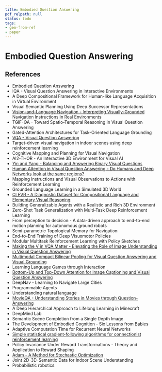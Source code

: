 ```yaml
---
title: Embodied Question Answering
pdf_relpath: null
status: todo
tags:
- gen-from-ref
- paper
---
```


# Embodied Question Answering

## References

- Embodied Question Answering
- IQA - Visual Question Answering in Interactive Environments
- A Deep Compositional Framework for Human-like Language Acquisition in Virtual Environment
- Visual Semantic Planning Using Deep Successor Representations
- [Vision-and-Language Navigation - Interpreting Visually-Grounded Navigation Instructions in Real Environments](./vision-and-language-navigation-interpreting-visually-grounded-navigation-instructions-in-real-environments.md)
- TGIF-QA - Toward Spatio-Temporal Reasoning in Visual Question Answering
- Gated-Attention Architectures for Task-Oriented Language Grounding
- [VQA - Visual Question Answering](./vqa-visual-question-answering.md)
- Target-driven visual navigation in indoor scenes using deep reinforcement learning
- Cognitive Mapping and Planning for Visual Navigation
- AI2-THOR - An Interactive 3D Environment for Visual AI
- [Yin and Yang - Balancing and Answering Binary Visual Questions](./yin-and-yang-balancing-and-answering-binary-visual-questions.md)
- [Human Attention in Visual Question Answering - Do Humans and Deep Networks look at the same regions?](./human-attention-in-visual-question-answering-do-humans-and-deep-networks-look-at-the-same-regions.md)
- Mapping Instructions and Visual Observations to Actions with Reinforcement Learning
- Grounded Language Learning in a Simulated 3D World
- [CLEVR - A Diagnostic Dataset for Compositional Language and Elementary Visual Reasoning](./clevr-a-diagnostic-dataset-for-compositional-language-and-elementary-visual-reasoning.md)
- Building Generalizable Agents with a Realistic and Rich 3D Environment
- Zero-Shot Task Generalization with Multi-Task Deep Reinforcement Learning
- From perception to decision - A data-driven approach to end-to-end motion planning for autonomous ground robots
- Semi-parametric Topological Memory for Navigation
- End-to-End Training of Deep Visuomotor Policies
- Modular Multitask Reinforcement Learning with Policy Sketches
- [Making the V in VQA Matter - Elevating the Role of Image Understanding in Visual Question Answering](./making-the-v-in-vqa-matter-elevating-the-role-of-image-understanding-in-visual-question-answering.md)
- [Multimodal Compact Bilinear Pooling for Visual Question Answering and Visual Grounding](./multimodal-compact-bilinear-pooling-for-visual-question-answering-and-visual-grounding.md)
- Learning Language Games through Interaction
- [Bottom-Up and Top-Down Attention for Image Captioning and Visual Question Answering](./bottom-up-and-top-down-attention-for-image-captioning-and-visual-question-answering.md)
- DeepNav - Learning to Navigate Large Cities
- Programmable Agents
- Understanding natural language
- [MovieQA - Understanding Stories in Movies through Question-Answering](./movieqa-understanding-stories-in-movies-through-question-answering.md)
- A Deep Hierarchical Approach to Lifelong Learning in Minecraft
- DeepMind Lab
- Semantic Scene Completion from a Single Depth Image
- The Development of Embodied Cognition - Six Lessons from Babies
- Adaptive Computation Time for Recurrent Neural Networks
- [Simple statistical gradient-following algorithms for connectionist reinforcement learning](./simple-statistical-gradient-following-algorithms-for-connectionist-reinforcement-learning.md)
- Policy Invariance Under Reward Transformations - Theory and Application to Reward Shaping
- [Adam - A Method for Stochastic Optimization](./adam-a-method-for-stochastic-optimization.md)
- Joint 2D-3D-Semantic Data for Indoor Scene Understanding
- Probabilistic robotics
